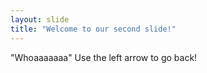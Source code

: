 ```yaml
---
layout: slide
title: "Welcome to our second slide!"
---
```

"Whoaaaaaaa"
Use the left arrow to go back!
